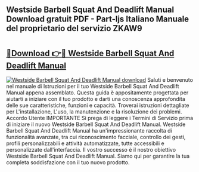 ## Westside Barbell Squat And Deadlift Manual Download gratuit PDF - Part-ljs Italiano Manuale del proprietario del servizio ZKAW9

# <h2><a href="http://dfgagj.blite.top/?on=Westside+Barbell+Squat+And+Deadlift+Manual">🔗Download 👉🔴 Westside Barbell Squat And Deadlift Manual</a></h2>

[![Westside Barbell Squat And Deadlift Manual download](https://i.imgur.com/lujVjoI.png)](http://dfgagj.blite.top/?on=Westside+Barbell+Squat+And+Deadlift+Manual)
Saluti e benvenuto nel manuale di Istruzioni per il tuo Westside Barbell Squat And Deadlift Manual appena assemblato. Questa guida è appositamente progettata per aiutarti a iniziare con il tuo prodotto e darti una conoscenza approfondita delle sue caratteristiche, funzioni e capacità. Troverai istruzioni dettagliate per L'installazione, L'uso, la manutenzione e la risoluzione dei problemi. Accordo Utente IMPORTANTE Si prega di leggere i Termini di Servizio prima di iniziare il nuovo Westside Barbell Squat And Deadlift Manual. Westside Barbell Squat And Deadlift Manual ha un'impressionante raccolta di funzionalità avanzate, tra cui riconoscimento facciale, controllo dei gesti, profili personalizzabili e attività automatizzate, tutte accessibili e personalizzate dall'interfaccia. Il vostro successo è il nostro obiettivo Westside Barbell Squat And Deadlift Manual. Siamo qui per garantire la tua completa soddisfazione con il tuo nuovo prodotto.
